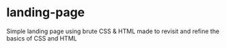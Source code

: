 # landing-page

Simple landing page using brute CSS & HTML
made to revisit and refine the basics of CSS and HTML